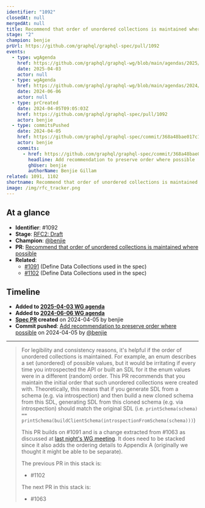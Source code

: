 ```yaml
---
identifier: "1092"
closedAt: null
mergedAt: null
title: Recommend that order of unordered collections is maintained where possible
stage: "2"
champion: benjie
prUrl: https://github.com/graphql/graphql-spec/pull/1092
events:
  - type: wgAgenda
    href: https://github.com/graphql/graphql-wg/blob/main/agendas/2025/04-Apr/03-wg-primary.md
    date: 2025-04-03
    actor: null
  - type: wgAgenda
    href: https://github.com/graphql/graphql-wg/blob/main/agendas/2024/06-Jun/06-wg-primary.md
    date: 2024-06-06
    actor: null
  - type: prCreated
    date: 2024-04-05T09:05:03Z
    href: https://github.com/graphql/graphql-spec/pull/1092
    actor: benjie
  - type: commitsPushed
    date: 2024-04-05
    href: https://github.com/graphql/graphql-spec/commit/368a48bae017c126b700d4db442b9f8d8090029c
    actor: benjie
    commits:
      - href: https://github.com/graphql/graphql-spec/commit/368a48bae017c126b700d4db442b9f8d8090029c
        headline: Add recommendation to preserve order where possible
        ghUser: benjie
        authorName: Benjie Gillam
related: 1091, 1102
shortname: Recommend that order of unordered collections is maintained where possible
image: /img/rfc_tracker.png
---
```


## At a glance

- **Identifier**: #1092
- **Stage**: [RFC2: Draft](https://github.com/graphql/graphql-spec/blob/main/CONTRIBUTING.md#stage-2-draft)
- **Champion**: [@benjie](https://github.com/benjie)
- **PR**: [Recommend that order of unordered collections is maintained where possible](https://github.com/graphql/graphql-spec/pull/1092)
- **Related**:
  - [#1091](/rfcs/1091 "Define Data Collections used in the spec / RFCX") (Define Data Collections used in the spec)
  - [#1102](/rfcs/1102 "Define Data Collections used in the spec / RFC2") (Define Data Collections used in the spec)

<!-- BEGIN_CUSTOM_TEXT -->



<!-- END_CUSTOM_TEXT -->

## Timeline

- **Added to [2025-04-03 WG agenda](https://github.com/graphql/graphql-wg/blob/main/agendas/2025/04-Apr/03-wg-primary.md)**
- **Added to [2024-06-06 WG agenda](https://github.com/graphql/graphql-wg/blob/main/agendas/2024/06-Jun/06-wg-primary.md)**
- **[Spec PR](https://github.com/graphql/graphql-spec/pull/1092) created** on 2024-04-05 by benjie
- **Commit pushed**: [Add recommendation to preserve order where possible](https://github.com/graphql/graphql-spec/commit/368a48bae017c126b700d4db442b9f8d8090029c) on 2024-04-05 by [@benjie](https://github.com/benjie)

<!-- VERBATIM -->

---

> For legibility and consistency reasons, it's helpful if the order of unordered collections is maintained. For example, an enum describes a set (unordered) of possible values, but it would be irritating if every time you introspected the API or built an SDL for it the enum values were in a different (random) order. This PR recommends that you maintain the initial order that such unordered collections were created with. Theoretically, this means that if you generate SDL from a schema (e.g. via introspection) and then build a new cloned schema from this SDL, generating SDL from this cloned schema (e.g. via introspection) should match the original SDL (i.e. `printSchema(schema) == printSchema(buildClientSchema(introspectionFromSchema(schema)))`)
> 
> This PR builds on #1091 and is a change extracted from #1063 as discussed at [last night's WG meeting](https://github.com/graphql/graphql-wg/blob/main/notes/2024/2024-04.md#ordering-of-schema-elements-10m-benjie). It does need to be stacked since it also adds the ordering details to Appendix A (originally we thought it might be able to be separate).
> 
> The previous PR in this stack is:
> - #1102
> 
> The next PR in this stack is:
> - #1063
